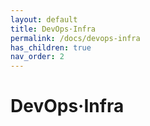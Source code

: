 ```yaml
---
layout: default
title: DevOps·Infra
permalink: /docs/devops-infra
has_children: true
nav_order: 2
---
```


# DevOps·Infra
